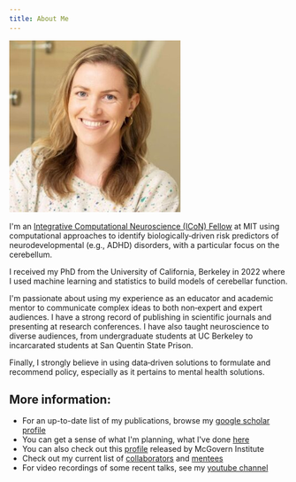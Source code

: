 ```yaml
---
title: About Me
---
```


![](assets/images/profile_mk.png)

I'm an [Integrative Computational Neuroscience (ICoN) Fellow](https://yangtan.mit.edu/icon/) at MIT using computational approaches to identify biologically‐driven risk predictors of neurodevelopmental (e.g., ADHD) disorders, with a particular focus on the cerebellum.

I received my PhD from the University of California, Berkeley in 2022 where I used machine learning and statistics to build models of cerebellar function. 

I'm passionate about using my experience as an educator and academic mentor to communicate complex ideas to both non‐expert and expert audiences. I have a strong record of publishing in scientific journals and presenting at research conferences. I have also taught neuroscience to diverse audiences, from undergraduate students at UC Berkeley to incarcarated students at San Quentin State Prison. 

Finally, I strongly believe in using data‐driven solutions to formulate and recommend policy, especially as it pertains to mental health solutions. 

## More information: 
* For an up-to-date list of my publications, browse my [google scholar profile](https://scholar.google.com/citations?user=YS9zF8gAAAAJ&hl=en)
* You can get a sense of what I'm planning, what I've done [here](https://github.com/orgs/sensein/projects/33/views/3)
* You can also check out this [profile](https://mcgovern.mit.edu/2023/06/08/refining-mental-health-diagnoses/) released by McGovern Institute
* Check out my current list of [collaborators](assets/images/collaborators.png) and [mentees](../MIT-Projects/mentorship/urops.md)
* For video recordings of some recent talks, see my [youtube channel](https://www.youtube.com/@maedbhking6900/featured)